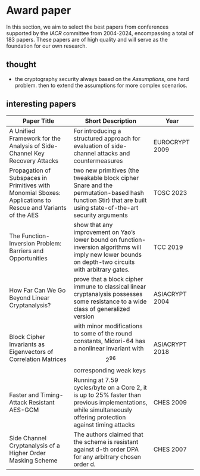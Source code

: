 # Award paper

In this section, we aim to select the best papers from conferences supported by the _IACR_ committee from 2004-2024, encompassing a total of 183 papers. These papers are of high quality and will serve as the foundation for our own research.

## thought

- the cryptography security always based on the _Assumptions_, one hard problem. then to extend the assumptions for more complex scenarios.

## interesting papers

| Paper Title                                                                                                 | Short Description                                                                                                                                              | Year           |
| ----------------------------------------------------------------------------------------------------------- | -------------------------------------------------------------------------------------------------------------------------------------------------------------- | -------------- |
| A Unified Framework for the Analysis of Side-Channel Key Recovery Attacks                                   | For introducing a structured approach for evaluation of side-channel attacks and countermeasures                                                               | EUROCRYPT 2009 |
| Propagation of Subspaces in Primitives with Monomial Sboxes: Applications to Rescue and Variants of the AES | two new primitives (the tweakable block cipher Snare and the permutation-based hash function Stir) that are built using state-of-the-art security arguments    | TOSC 2023      |
| The Function-Inversion Problem: Barriers and Opportunities                                                  | show that any improvement on Yao’s lower bound on function-inversion algorithms will imply new lower bounds on depth-two circuits with arbitrary gates.        | TCC 2019       |
| How Far Can We Go Beyond Linear Cryptanalysis?                                                              | prove that a block cipher immune to classical linear cryptanalysis possesses some resistance to a wide class of generalized version                            | ASIACRYPT 2004 |
| Block Cipher Invariants as Eigenvectors of Correlation Matrices                                             | with minor modifications to some of the round constants, Midori-64 has a nonlinear invariant with $$2^{96}$$ corresponding weak keys                           | ASIACRYPT 2018 |
| Faster and Timing-Attack Resistant AES-GCM                                                                  | Running at 7.59 cycles/byte on a Core 2, it is up to 25% faster than previous implementations, while simultaneously offering protection against timing attacks | CHES 2009      |
| Side Channel Cryptanalysis of a Higher Order Masking Scheme                                                 | The authors claimed that the scheme is resistant against d-th order DPA for any arbitrary chosen order d.                                                      | CHES 2007      |
